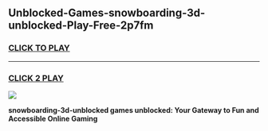 
## Unblocked-Games-snowboarding-3d-unblocked-Play-Free-2p7fm
<h3>
<a href="https://premium76.site?title=snowboarding-3d-unblocked&ref=10A">CLICK TO PLAY</a></h3>
<hr>

<h3>
<a href="https://premium76.site?title=snowboarding-3d-unblocked&ref=10A">CLICK 2 PLAY</a>
  
</h3>

<a href="https://premium76.site?title=snowboarding-3d-unblocked&ref=10A"><img src="https://clearcache.store/games.png"></a>


**snowboarding-3d-unblocked games unblocked: Your Gateway to Fun and Accessible Online Gaming**
